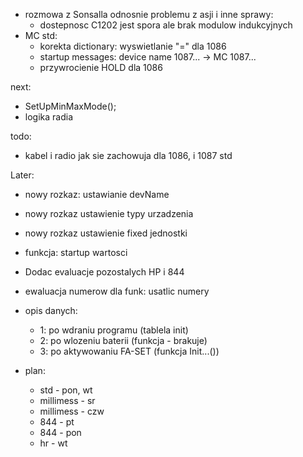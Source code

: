 - rozmowa z Sonsalla odnosnie problemu z asji i inne sprawy:
	- dostepnosc C1202 jest spora ale brak modulow indukcyjnych
- MC std:
	- korekta dictionary: wyswietlanie "=" dla 1086
	- startup messages: device name 1087... -> MC 1087...
	- przywrocienie HOLD dla 1086



next:
- SetUpMinMaxMode();
- logika radia

todo:
- kabel i radio jak sie zachowuja dla 1086, i 1087 std

Later:
- nowy rozkaz: ustawianie devName
- nowy rozkaz ustawienie typy urzadzenia
- nowy rozkaz ustawienie fixed jednostki
- funkcja: startup wartosci 
- Dodac evaluacje pozostalych HP i 844
- ewaluacja numerow dla funk: usatlic numery

- opis danych:
	- 1: po wdraniu programu (tablela init)
	- 2: po wlozeniu  baterii (funkcja - brakuje)
	- 3: po aktywowaniu FA-SET (funkcja Init...())



- plan:
	- std - pon, wt
	- millimess - sr
	- millimess - czw
	- 844 - pt
	- 844 - pon
	- hr - wt